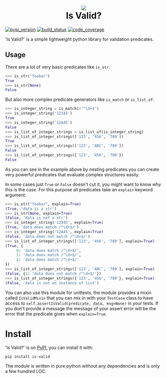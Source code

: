 <h1 align="center">
    <img src="https://raw.githubusercontent.com/Daanvdk/is_valid/master/logo.png" /><br />
    Is Valid?
</h1>

[![pypi_version](
    https://badge.fury.io/py/is-valid.svg
)](https://pypi.python.org/pypi/is-valid)
[![build_status](
    https://travis-ci.org/Daanvdk/is_valid.svg?branch=master
)](https://travis-ci.org/Daanvdk/is_valid)
[![code_coverage](
    https://codecov.io/gh/Daanvdk/is_valid/branch/master/graph/badge.svg
)](https://codecov.io/gh/Daanvdk/is_valid)

'Is Valid?' is a simple lightweight python library for validation predicates.

## Usage
There are a lot of very basic predicates like `is_str`:
```python
>>> is_str("foobar")
True
>>> is_str(None)
False
```
But also more complex predicate generators like `is_match` or `is_list_of`:
```python
>>> is_integer_string = is_match(r'^\d+$')
>>> is_integer_string('12345')
True
>>> is_integer_string('12A45')
False
>>> is_list_of_integer_strings = is_list_of(is_integer_string)
>>> is_list_of_integer_strings(['123', '456', '789'])
True
>>> is_list_of_integer_strings(['123', 'ABC', '789'])
False
>>> is_list_of_integer_strings({'123', '456', '789'})
False
```
As you can see in the example above by nesting predicates you can create very
powerful predicates that evaluate complex structures easily.

In some cases just `True` or `False` doesn't cut it, you might want to know why
this is the case. For this purpose all predicates take an `explain` keyword
argument.
```python
>>> is_str("foobar", explain=True)
(True, 'data is a str')
>>> is_str(None, explain=True)
(False, 'data is not a str')
>>> is_integer_string('12345', explain=True)
(True, 'data does match /^\d+$/')
>>> is_integer_string('12A45', explain=True)
(False, 'data does not match /^\d+$/')
>>> is_list_of_integer_strings(['123', '456', '789'], explain=True)
(True, {
     0: 'data does match /^\d+$/',
     1: 'data does match /^\d+$/',
     2: 'data does match /^\d+$/'
})
>>> is_list_of_integer_strings(['123', 'ABC', '789'], explain=True)
(False, {1: 'data does not match /^\d+$/'})
>>> is_list_of_integer_strings({'123', '456', '789'}, explain=True)
(False, 'data is not an instance of list')
```
You can also use this module for unittests, the module provides a mixin called
`IsValidMixin` that you can mix in with your `TestCase` class to have access to
`self.assertIsValid(predicate, data, msg=None)` in your tests. If you don't
provide a message the message of your assert error will be the error that the
predicate gives when `explain=True`.

# Install
'Is Valid?' is on [PyPI](https://pypi.python.org/pypi/is-valid), you can install it with:
```
pip install is-valid
```
The module is written in pure python without any dependencies and is only a few
hundred LOC.
